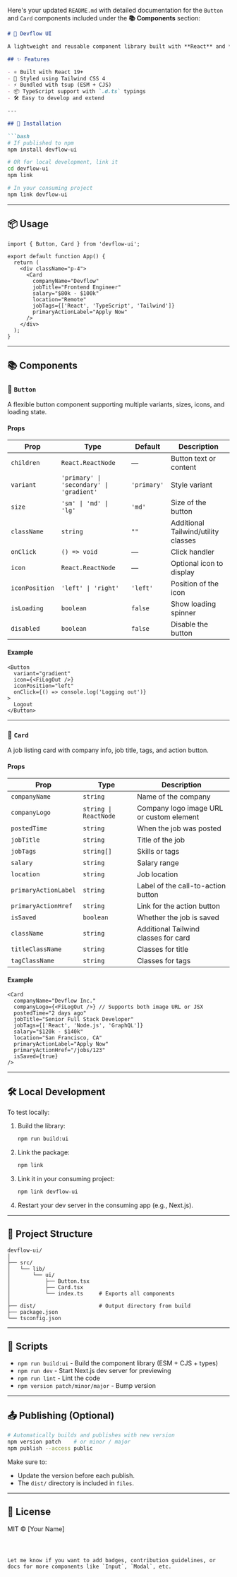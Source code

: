 Here's your updated `README.md` with detailed documentation for the `Button` and `Card` components included under the **📚 Components** section:



```md
# 🧩 Devflow UI

A lightweight and reusable component library built with **React** and **Tailwind CSS**, designed to speed up UI development across Devflow projects.

## ✨ Features

- ⚛️ Built with React 19+
- 🎨 Styled using Tailwind CSS 4
- ⚡️ Bundled with tsup (ESM + CJS)
- 📦 TypeScript support with `.d.ts` typings
- 🛠 Easy to develop and extend

---

## 🚀 Installation

```bash
# If published to npm
npm install devflow-ui

# OR for local development, link it
cd devflow-ui
npm link

# In your consuming project
npm link devflow-ui
```

---

## 📦 Usage

```tsx
import { Button, Card } from 'devflow-ui';

export default function App() {
  return (
    <div className="p-4">
      <Card
        companyName="Devflow"
        jobTitle="Frontend Engineer"
        salary="$80k - $100k"
        location="Remote"
        jobTags={['React', 'TypeScript', 'Tailwind']}
        primaryActionLabel="Apply Now"
      />
    </div>
  );
}
```

---

## 📚 Components

### 🔘 `Button`

A flexible button component supporting multiple variants, sizes, icons, and loading state.

#### Props

| Prop          | Type                          | Default     | Description                                  |
|---------------|-------------------------------|-------------|----------------------------------------------|
| `children`    | `React.ReactNode`             | —           | Button text or content                       |
| `variant`     | `'primary' \| 'secondary' \| 'gradient'` | `'primary'` | Style variant                                |
| `size`        | `'sm' \| 'md' \| 'lg'`        | `'md'`      | Size of the button                           |
| `className`   | `string`                      | `""`        | Additional Tailwind/utility classes          |
| `onClick`     | `() => void`                  | —           | Click handler                                |
| `icon`        | `React.ReactNode`             | —           | Optional icon to display                     |
| `iconPosition`| `'left' \| 'right'`           | `'left'`    | Position of the icon                         |
| `isLoading`   | `boolean`                     | `false`     | Show loading spinner                         |
| `disabled`    | `boolean`                     | `false`     | Disable the button                           |

#### Example

```tsx
<Button
  variant="gradient"
  icon={<FiLogOut />}
  iconPosition="left"
  onClick={() => console.log('Logging out')}
>
  Logout
</Button>
```

---

### 💼 `Card`

A job listing card with company info, job title, tags, and action button.

#### Props

| Prop                 | Type                      | Description                                      |
|----------------------|---------------------------|--------------------------------------------------|
| `companyName`        | `string`                  | Name of the company                              |
| `companyLogo`        | `string \| ReactNode`     | Company logo image URL or custom element        |
| `postedTime`         | `string`                  | When the job was posted                          |
| `jobTitle`           | `string`                  | Title of the job                                 |
| `jobTags`            | `string[]`                | Skills or tags                                   |
| `salary`             | `string`                  | Salary range                                     |
| `location`           | `string`                  | Job location                                     |
| `primaryActionLabel` | `string`                  | Label of the call-to-action button               |
| `primaryActionHref`  | `string`                  | Link for the action button                       |
| `isSaved`            | `boolean`                 | Whether the job is saved                         |
| `className`          | `string`                  | Additional Tailwind classes for card             |
| `titleClassName`     | `string`                  | Classes for title                                |
| `tagClassName`       | `string`                  | Classes for tags                                 |

#### Example

```tsx
<Card
  companyName="Devflow Inc."
  companyLogo={<FiLogOut />} // Supports both image URL or JSX
  postedTime="2 days ago"
  jobTitle="Senior Full Stack Developer"
  jobTags={['React', 'Node.js', 'GraphQL']}
  salary="$120k - $140k"
  location="San Francisco, CA"
  primaryActionLabel="Apply Now"
  primaryActionHref="/jobs/123"
  isSaved={true}
/>
```

---

## 🛠 Local Development

To test locally:

1. Build the library:
   ```bash
   npm run build:ui
   ```

2. Link the package:
   ```bash
   npm link
   ```

3. Link it in your consuming project:
   ```bash
   npm link devflow-ui
   ```

4. Restart your dev server in the consuming app (e.g., Next.js).

---

## 📂 Project Structure

```
devflow-ui/
│
├── src/
│   └── lib/
│       └── ui/
│           ├── Button.tsx
│           ├── Card.tsx
│           └── index.ts     # Exports all components
│
├── dist/                    # Output directory from build
├── package.json
└── tsconfig.json
```

---

## 🔧 Scripts

- `npm run build:ui` - Build the component library (ESM + CJS + types)
- `npm run dev` - Start Next.js dev server for previewing
- `npm run lint` - Lint the code
- `npm version patch/minor/major` - Bump version

---

## 📤 Publishing (Optional)

```bash
# Automatically builds and publishes with new version
npm version patch    # or minor / major
npm publish --access public
```

Make sure to:
- Update the version before each publish.
- The `dist/` directory is included in `files`.

---

## 📃 License

MIT © [Your Name]
```



Let me know if you want to add badges, contribution guidelines, or docs for more components like `Input`, `Modal`, etc.